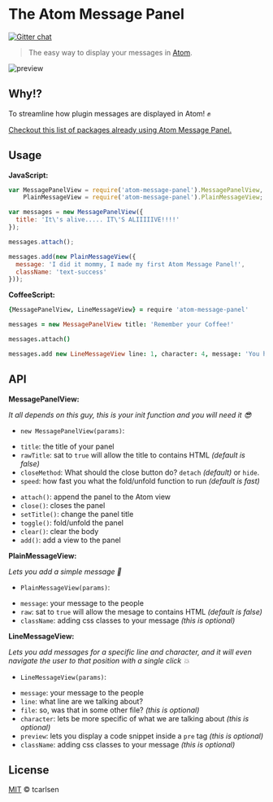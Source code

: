 # The Atom Message Panel

[![Gitter chat](https://badges.gitter.im/tcarlsen/atom-message-panel.png)](https://gitter.im/tcarlsen/atom-message-panel)

> The easy way to display your messages in [Atom](http://atom.io).

![preview](https://cloud.githubusercontent.com/assets/145288/2628677/25f9ba7a-be2b-11e3-9780-8172cf7ea292.png)

## Why!?

To streamline how plugin messages are displayed in Atom! :fist:

[Checkout this list of packages already using Atom Message Panel.](https://github.com/tcarlsen/atom-message-panel/wiki/They-use-it!)

## Usage

**JavaScript:**

```javascript
var MessagePanelView = require('atom-message-panel').MessagePanelView,
    PlainMessageView = require('atom-message-panel').PlainMessageView;

var messages = new MessagePanelView({
  title: 'It\'s alive..... IT\'S ALIIIIIVE!!!!'
});

messages.attach();

messages.add(new PlainMessageView({
  message: 'I did it mommy, I made my first Atom Message Panel!',
  className: 'text-success'
}));
```

**CoffeeScript:**

```coffeescript
{MessagePanelView, LineMessageView} = require 'atom-message-panel'

messages = new MessagePanelView title: 'Remember your Coffee!'

messages.attach()

messages.add new LineMessageView line: 1, character: 4, message: 'You haven\'t had a single drop of coffee since this character'
```

## API

**MessagePanelView:**

*It all depends on this guy, this is your init function and you will need it :sunglasses:*

 * `new MessagePanelView(params)`:
  - `title`: the title of your panel
  - `rawTitle`: sat to `true` will allow the title to contains HTML *(default is false)*
  - `closeMethod`: What should the close button do? `detach` *(default)* or `hide`.
  - `speed`: how fast you what the fold/unfold function to run *(default is fast)*
 * `attach()`: append the panel to the Atom view
 * `close()`: closes the panel
 * `setTitle()`: change the panel title
 * `toggle()`: fold/unfold the panel
 * `clear()`: clear the body
 * `add()`: add a view to the panel

**PlainMessageView:**

*Lets you add a simple message :speech_balloon:*

 * `PlainMessageView(params)`:
  - `message`: your message to the people
  - `raw`: sat to `true` will allow the mesage to contains HTML *(default is false)*
  - `className`: adding css classes to your message *(this is optional)*

**LineMessageView:**

*Lets you add messages for a specific line and character, and it will even navigate the user to that position with a single click :boom:*

  * `LineMessageView(params)`:
   - `message`: your message to the people
   - `line`: what line are we talking about?
   - `file`: so, was that in some other file? *(this is optional)*
   - `character`: lets be more specific of what we are talking about *(this is optional)*
   - `preview`: lets you display a code snippet inside a `pre` tag *(this is optional)*
   - `className`: adding css classes to your message *(this is optional)*

## License

[MIT](LICENSE.md) © tcarlsen
